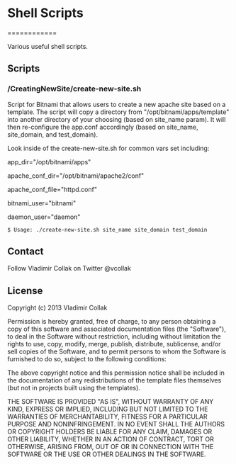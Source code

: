 # Shell Scripts
============

Various useful shell scripts.

## Scripts
### /CreatingNewSite/create-new-site.sh
Script for Bitnami that allows users to create a new apache site based on a template. The script will copy a directory from "/opt/bitnami/apps/template" into another directory of your choosing (based on site_name param). It will then re-configure the app.conf accordingly (based on site_name, site_domain, and test_domain).

Look inside of the create-new-site.sh for common vars set including: 

app_dir="/opt/bitnami/apps"

apache_conf_dir="/opt/bitnami/apache2/conf"

apache_conf_file="httpd.conf"

bitnami_user="bitnami"

daemon_user="daemon"



    $ Usage: ./create-new-site.sh site_name site_domain test_domain



Contact
-------
Follow Vladimir Collak on Twitter @vcollak


License
-------

Copyright (c) 2013 Vladimir Collak

Permission is hereby granted, free of charge, to any person obtaining a copy
of this software and associated documentation files (the "Software"), to deal
in the Software without restriction, including without limitation the rights
to use, copy, modify, merge, publish, distribute, sublicense, and/or sell
copies of the Software, and to permit persons to whom the Software is
furnished to do so, subject to the following conditions:

The above copyright notice and this permission notice shall be included in
the documentation of any redistributions of the template files themselves
(but not in projects built using the templates).

THE SOFTWARE IS PROVIDED "AS IS", WITHOUT WARRANTY OF ANY KIND, EXPRESS OR
IMPLIED, INCLUDING BUT NOT LIMITED TO THE WARRANTIES OF MERCHANTABILITY,
FITNESS FOR A PARTICULAR PURPOSE AND NONINFRINGEMENT. IN NO EVENT SHALL THE
AUTHORS OR COPYRIGHT HOLDERS BE LIABLE FOR ANY CLAIM, DAMAGES OR OTHER
LIABILITY, WHETHER IN AN ACTION OF CONTRACT, TORT OR OTHERWISE, ARISING FROM,
OUT OF OR IN CONNECTION WITH THE SOFTWARE OR THE USE OR OTHER DEALINGS IN
THE SOFTWARE.



